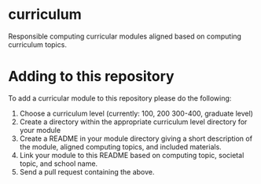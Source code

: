# curriculum
Responsible computing curricular modules aligned based on computing curriculum topics.

# Adding to this repository
To add a curricular module to this repository please do the following:
1. Choose a curriculum level (currently: 100, 200 300-400, graduate level)
2. Create a directory within the appropriate curriculum level directory for your module
3. Create a README in your module directory giving a short description of the module, aligned computing topics, and included materials.
4. Link your module to this README based on computing topic, societal topic, and school name.
5. Send a pull request containing the above.
